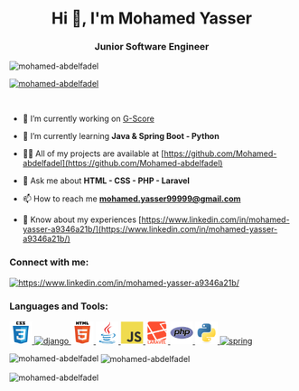 <h1 align="center">Hi 👋, I'm Mohamed Yasser</h1>
<h3 align="center">Junior Software Engineer</h3>
<p align="left"> <img src="https://komarev.com/ghpvc/?username=mohamed-abdelfadel&label=Profile%20views&color=0e75b6&style=flat" alt="mohamed-abdelfadel" /> </p>

<p align="left"> <a href="https://github.com/ryo-ma/github-profile-trophy"><img src="https://github-profile-trophy.vercel.app/?username=mohamed-abdelfadel" alt="mohamed-abdelfadel" /></a> </p>

<p align="left"> <a href="https://twitter.com/" target="blank"><img src="https://img.shields.io/twitter/follow/?logo=twitter&style=for-the-badge" alt="" /></a> </p>

- 🔭 I’m currently working on [G-Score](https://github.com/Mohamed-abdelfadel/graduation_project_backend)

- 🌱 I’m currently learning **Java & Spring Boot - Python**

- 👨‍💻 All of my projects are available at [https://github.com/Mohamed-abdelfadel](https://github.com/Mohamed-abdelfadel)

- 💬 Ask me about **HTML - CSS - PHP - Laravel**

- 📫 How to reach me **mohamed.yasser99999@gmail.com**

- 📄 Know about my experiences [https://www.linkedin.com/in/mohamed-yasser-a9346a21b/](https://www.linkedin.com/in/mohamed-yasser-a9346a21b/)

<h3 align="left">Connect with me:</h3>
<p align="left">
<a href="https://linkedin.com/in/https://www.linkedin.com/in/mohamed-yasser-a9346a21b/" target="blank"><img align="center" src="https://raw.githubusercontent.com/rahuldkjain/github-profile-readme-generator/master/src/images/icons/Social/linked-in-alt.svg" alt="https://www.linkedin.com/in/mohamed-yasser-a9346a21b/" height="30" width="40" /></a>
</p>

<h3 align="left">Languages and Tools:</h3>
<p align="left"> <a href="https://www.w3schools.com/css/" target="_blank" rel="noreferrer"> <img src="https://raw.githubusercontent.com/devicons/devicon/master/icons/css3/css3-original-wordmark.svg" alt="css3" width="40" height="40"/> </a> <a href="https://www.djangoproject.com/" target="_blank" rel="noreferrer"> <img src="https://cdn.worldvectorlogo.com/logos/django.svg" alt="django" width="40" height="40"/> </a> <a href="https://www.w3.org/html/" target="_blank" rel="noreferrer"> <img src="https://raw.githubusercontent.com/devicons/devicon/master/icons/html5/html5-original-wordmark.svg" alt="html5" width="40" height="40"/> </a> <a href="https://www.java.com" target="_blank" rel="noreferrer"> <img src="https://raw.githubusercontent.com/devicons/devicon/master/icons/java/java-original.svg" alt="java" width="40" height="40"/> </a> <a href="https://developer.mozilla.org/en-US/docs/Web/JavaScript" target="_blank" rel="noreferrer"> <img src="https://raw.githubusercontent.com/devicons/devicon/master/icons/javascript/javascript-original.svg" alt="javascript" width="40" height="40"/> </a> <a href="https://laravel.com/" target="_blank" rel="noreferrer"> <img src="https://raw.githubusercontent.com/devicons/devicon/master/icons/laravel/laravel-plain-wordmark.svg" alt="laravel" width="40" height="40"/> </a> <a href="https://www.php.net" target="_blank" rel="noreferrer"> <img src="https://raw.githubusercontent.com/devicons/devicon/master/icons/php/php-original.svg" alt="php" width="40" height="40"/> </a> <a href="https://www.python.org" target="_blank" rel="noreferrer"> <img src="https://raw.githubusercontent.com/devicons/devicon/master/icons/python/python-original.svg" alt="python" width="40" height="40"/> </a> <a href="https://spring.io/" target="_blank" rel="noreferrer"> <img src="https://www.vectorlogo.zone/logos/springio/springio-icon.svg" alt="spring" width="40" height="40"/> </a> </p>

<p><img align="left" src="https://github-readme-stats.vercel.app/api/top-langs?username=mohamed-abdelfadel&show_icons=true&locale=en&layout=compact" alt="mohamed-abdelfadel" /></p>

<p>&nbsp;<img align="center" src="https://github-readme-stats.vercel.app/api?username=mohamed-abdelfadel&show_icons=true&locale=en" alt="mohamed-abdelfadel" /></p>

<p><img align="center" src="https://github-readme-streak-stats.herokuapp.com/?user=mohamed-abdelfadel&" alt="mohamed-abdelfadel" /></p>

